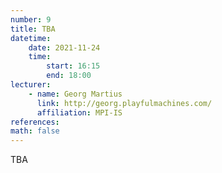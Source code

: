 ```yaml
---
number: 9
title: TBA
datetime:
    date: 2021-11-24
    time: 
        start: 16:15
        end: 18:00
lecturer: 
    - name: Georg Martius
      link: http://georg.playfulmachines.com/
      affiliation: MPI-IS
references:
math: false
---
```


TBA